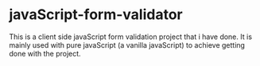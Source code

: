 # javaScript-form-validator
This is a client side javaScript form validation project that i have done. It is mainly used with pure javaScript (a vanilla javaScript) to achieve getting done with the project.
